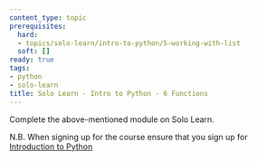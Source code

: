 ```yaml
---
content_type: topic
prerequisites:
  hard:
  - topics/solo-learn/intro-to-python/5-working-with-list
  soft: []
ready: true
tags:
- python
- solo-learn
title: Solo Learn - Intro to Python - 6 Functions
---
```


Complete the above-mentioned module on Solo Learn.

N.B. When signing up for the course ensure that you sign up for [Introduction to Python](https://www.sololearn.com/learn/courses/python-introduction)